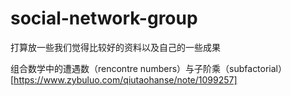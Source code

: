 # social-network-group
打算放一些我们觉得比较好的资料以及自己的一些成果

组合数学中的遭遇数（rencontre numbers）与子阶乘（subfactorial）[https://www.zybuluo.com/qiutaohanse/note/1099257]
